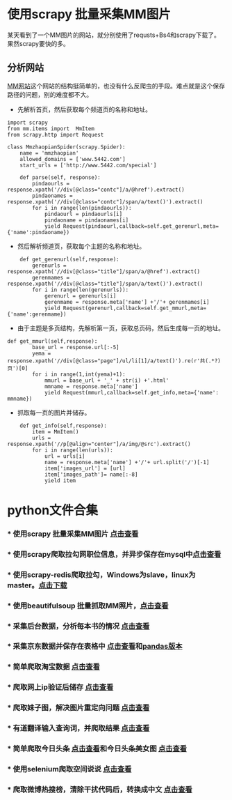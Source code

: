 # 使用scrapy 批量采集MM图片
某天看到了一个MM图片的网站，就分别使用了requsts+Bs4和scrapy下载了。果然scrapy要快的多。
## 分析网站
[MM网站](http://www.5442.com/special/)这个网站的结构挺简单的，也没有什么反爬虫的手段。难点就是这个保存路径的问题，别的难度都不大。<br/>
* 先解析首页，然后获取每个频道页的名称和地址。<br/>
```
import scrapy
from mm.items import  MmItem
from scrapy.http import Request

class MmzhaopianSpider(scrapy.Spider):
    name = 'mmzhaopian'
    allowed_domains = ['www.5442.com']
    start_urls = ['http://www.5442.com/special']

    def parse(self, response):
        pindaourls = response.xpath('//div[@class="contc"]/a/@href').extract()
        pindaonames = response.xpath('//div[@class="contc"]/span/a/text()').extract()
        for i in range(len(pindaourls)):
            pindaourl = pindaourls[i]
            pindaoname = pindaonames[i]
            yield Request(pindaourl,callback=self.get_gerenurl,meta={'name':pindaoname})
```
* 然后解析频道页，获取每个主题的名称和地址。<br/>
```
    def get_gerenurl(self,response):
        gerenurls = response.xpath('//div[@class="title"]/span/a/@href').extract()
        gerenmames = response.xpath('//div[@class="title"]/span/a/text()').extract()
        for i in range(len(gerenurls)):
            gerenurl = gerenurls[i]
            gerenmame = response.meta['name'] +'/'+ gerenmames[i]
            yield Request(gerenurl,callback=self.get_mmurl,meta={'name':gerenmame})
```
* 由于主题是多页结构，先解析第一页，获取总页码，然后生成每一页的地址。<br/>
```
def get_mmurl(self,response):
        base_url = response.url[:-5]
        yema = response.xpath('//div[@class="page"]/ul/li[1]/a/text()').re(r'共(.*?)页')[0]
        for i in range(1,int(yema)+1):
            mmurl = base_url + '_' + str(i) +'.html'
            mmname = response.meta['name']
            yield Request(mmurl,callback=self.get_info,meta={'name': mmname})
```
* 抓取每一页的图片并储存。<br/>
```
    def get_info(self,response):
        item = MmItem()
        urls = response.xpath('//p[@align="center"]/a/img/@src').extract()
        for i in range(len(urls)):
            url = urls[i]
            name = response.meta['name'] +'/'+ url.split('/')[-1]
            item['images_url'] = [url]
            item['images_path']= name[:-8]
            yield item
```

# python文件合集

### * 使用scrapy 批量采集MM图片 [点击查看](https://github.com/mrlyhao/mmscrapy)
### * 使用scrapy爬取拉勾网职位信息，并异步保存在mysql中[点击查看](https://github.com/mrlyhao/bole/tree/master/bole)
### * 使用scrapy-redis爬取拉勾，Windows为slave，linux为master。[点击下载](https://github.com/mrlyhao/lagou_redis)

### * 使用beautifulsoup 批量抓取MM照片，[点击查看](https://github.com/mrlyhao/lianxi/blob/master/mm%E7%85%A7%E7%89%87%E6%89%B9%E9%87%8F%E7%88%AC%E5%8F%96.py)
### * 采集后台数据，分析每本书的情况 [点击查看](https://github.com/mrlyhao/lianxi/blob/master/%E4%B9%A6%E4%B8%9B%E5%90%8E%E5%8F%B0%E6%95%B0%E6%8D%AE%E9%87%87%E9%9B%86.py)
### * 采集京东数据并保存在表格中 [点击查看](https://github.com/mrlyhao/lianxi/blob/master/%E4%BA%AC%E4%B8%9C%E7%88%AC%E8%99%AB.py)和[pandas版本](https://github.com/mrlyhao/lianxi/blob/master/%E4%BA%AC%E4%B8%9C%E7%88%AC%E8%99%ABpandas.py)
### * 简单爬取淘宝数据 [点击查看](https://github.com/mrlyhao/lianxi/blob/master/%E6%B7%98%E5%AE%9D%E5%95%86%E5%93%81%E4%BF%A1%E6%81%AF%E5%AE%9A%E5%90%91%E7%88%AC%E8%99%AB.py)
### * 爬取网上ip验证后储存 [点击查看](https://github.com/mrlyhao/lianxi/blob/master/%E5%A4%9AIP%E4%BB%A3%E7%90%86.py)
### * 爬取妹子图，解决图片重定向问题 [点击查看](https://github.com/mrlyhao/lianxi/blob/master/%E5%A6%B9%E5%AD%90%E5%9B%BE.py)
### * 有道翻译输入查询词，并爬取结果 [点击查看](https://github.com/mrlyhao/lianxi/blob/master/%E6%9C%89%E9%81%93%E7%BF%BB%E8%AF%91%E6%8F%90%E4%BA%A4.py)
### * 简单爬取今日头条 [点击查看](https://github.com/mrlyhao/lianxi/blob/master/%E7%88%AC%E5%8F%96%E4%BB%8A%E6%97%A5%E5%A4%B4%E6%9D%A1.py)和今日头条美女图 [点击查看](https://github.com/mrlyhao/lianxi/blob/master/%E7%88%AC%E5%8F%96%E4%BB%8A%E6%97%A5%E5%A4%B4%E6%9D%A1%E7%BE%8E%E5%A5%B3%E5%9B%BE.py)
### * 使用selenium爬取空间说说 [点击查看](https://github.com/mrlyhao/lianxi/blob/master/%E7%88%AC%E5%8F%96%E5%A5%BD%E5%8F%8B%E7%A9%BA%E9%97%B4%E8%AF%B4%E8%AF%B4.py)
### * 爬取微博热搜榜，清除干扰代码后，转换成中文 [点击查看](https://github.com/mrlyhao/lianxi/blob/master/%E7%88%AC%E5%8F%96%E5%BE%AE%E5%8D%9A%E7%83%AD%E6%90%9C%E6%A6%9C.py)
